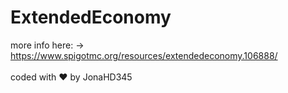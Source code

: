 # ExtendedEconomy
more info here:
-> https://www.spigotmc.org/resources/extendedeconomy.106888/ <br><br>
coded with ❤️ by JonaHD345
